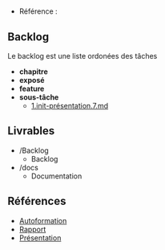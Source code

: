 #  

- Référence :   

 

## Backlog 

Le backlog est une liste ordonées des tâches 

- **chapitre** 
- **exposé** 
- **feature** 
- **sous-tâche** 
  - [1.init-présentation.7.md](./Backlog/sous-tâche/1.init-présentation.7.md) 
## Livrables 

 

- /Backlog 
  - Backlog 
- /docs 
  - Documentation 
## Références 

 

- [Autoformation](#) 
- [Rapport](https://labs-web.github.io/lab-authentification/rapport.html) 
- [Présentation](https://labs-web.github.io/lab_authentification/presentation.html) 

